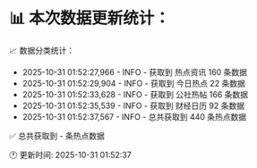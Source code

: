 📊 本次数据更新统计：
==========================

📈 数据分类统计：
- 2025-10-31 01:52:27,966 - INFO - 获取到 热点资讯 160 条数据
- 2025-10-31 01:52:29,904 - INFO - 获取到 今日热点 22 条数据
- 2025-10-31 01:52:33,628 - INFO - 获取到 公社热帖 166 条数据
- 2025-10-31 01:52:35,539 - INFO - 获取到 财经日历 92 条数据
- 2025-10-31 01:52:37,567 - INFO - 总共获取到 440 条热点数据

✅ 总共获取到 - 条热点数据

🕐 更新时间: 2025-10-31 01:52:37
